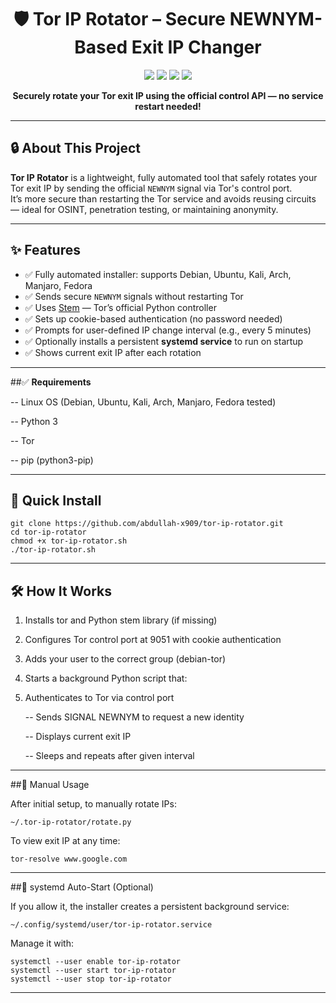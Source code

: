 <h1 align="center">🛡️ Tor IP Rotator – Secure NEWNYM-Based Exit IP Changer</h1>

<p align="center">
  <img src="https://img.shields.io/github/license/abdullah-x909/tor-ip-changer?style=flat-square" />
  <img src="https://img.shields.io/github/stars/abdullah-x909/tor-ip-changer?style=flat-square" />
  <img src="https://img.shields.io/github/forks/abdullah-x909/tor-ip-changer?style=flat-square" />
  <img src="https://img.shields.io/badge/Tor-Exit%20Node%20Changer-purple?style=flat-square" />
</p>

<p align="center"><b>Securely rotate your Tor exit IP using the official control API — no service restart needed!</b></p>

---

## 🔒 About This Project

**Tor IP Rotator** is a lightweight, fully automated tool that safely rotates your Tor exit IP by sending the official `NEWNYM` signal via Tor's control port.  
It’s more secure than restarting the Tor service and avoids reusing circuits — ideal for OSINT, penetration testing, or maintaining anonymity.

---

## ✨ Features

- ✅ Fully automated installer: supports Debian, Ubuntu, Kali, Arch, Manjaro, Fedora
- ✅ Sends secure `NEWNYM` signals without restarting Tor
- ✅ Uses [Stem](https://stem.torproject.org/) — Tor’s official Python controller
- ✅ Sets up cookie-based authentication (no password needed)
- ✅ Prompts for user-defined IP change interval (e.g., every 5 minutes)
- ✅ Optionally installs a persistent **systemd service** to run on startup
- ✅ Shows current exit IP after each rotation

---
##✅ **Requirements**

  -- Linux OS (Debian, Ubuntu, Kali, Arch, Manjaro, Fedora tested)

  -- Python 3

  -- Tor

  -- pip (python3-pip)


---
## 🚀 Quick Install

```
git clone https://github.com/abdullah-x909/tor-ip-rotator.git
cd tor-ip-rotator
chmod +x tor-ip-rotator.sh
./tor-ip-rotator.sh
```
---

## 🛠 How It Works

1. Installs tor and Python stem library (if missing)
2. Configures Tor control port at 9051 with cookie authentication
3. Adds your user to the correct group (debian-tor)
4. Starts a background Python script that:
5. Authenticates to Tor via control port

     -- Sends SIGNAL NEWNYM to request a new identity

     -- Displays current exit IP

     -- Sleeps and repeats after given interval

---

##🔁 Manual Usage

After initial setup, to manually rotate IPs:

  `~/.tor-ip-rotator/rotate.py`

To view exit IP at any time:

  `tor-resolve www.google.com`

---

##🔧 systemd Auto-Start (Optional)

If you allow it, the installer creates a persistent background service:

  `~/.config/systemd/user/tor-ip-rotator.service`

Manage it with:

```
systemctl --user enable tor-ip-rotator
systemctl --user start tor-ip-rotator
systemctl --user stop tor-ip-rotator
```

---
